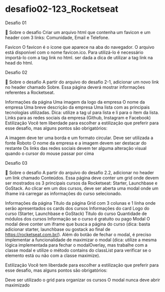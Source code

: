 # desafio02-123_Rocketseat

Desafio 01

🚀 Sobre o desafio
Criar um arquivo html que contenha um favicon e um header com 3 links: Comunidade, Email e Telefone.

Favicon
O favicon é o ícone que aparece na aba do navegador. O arquivo está disponível com o nome favicon.ico. Para utilizá-lo é necessário importá-lo com a tag link no html. ser dada a dica de utilizar a tag link na head do html.

Desafio 02

🚀 Sobre o desafio
A partir do arquivo do desafio 2-1, adicionar um novo link no header chamado Sobre. Essa página deverá mostrar informações referentes a Rocketseat.

Informações da página
Uma imagem da logo da empresa
O nome da empresa
Uma breve descrição da empresa
Uma lista com as principais tecnologias utilizadas. Dica: utilize a tag ul para lista e li para o item da lista.
Links para as redes sociais da empresa (Github, Instagram e Facebook)
Estilização
Você tem liberdade para escolher a estilização que preferir para esse desafio, mas alguns pontos são obrigatórios:

A imagem deve ter uma borda e um formato circular.
Deve ser utilizada a fonte Roboto
O nome da empresa e a imagem devem ser destacar do restante
Os links das redes sociais devem ter alguma alteração visual quando o cursor do mouse passar por cima

Desafio 03

🚀 Sobre o desafio
A partir do arquivo do desafio 2.2, adicionar no header um link chamado Conteúdos. Essa página deve conter um grid onde devem ser mostrados os 3 principais cursos da Rocketseat: Starter, Launchbase e GoStack. Ao clicar em um dos cursos, deve ser aberta uma modal onde um iframe irá carregar as informações do curso selecionado.

Informações da página
Título da página
Grid com 3 colunas e 1 linha onde serão apresentados os cards dos cursos
Informações do card
Logo do curso (Starter, Launchbase e GoStack)
Título do curso
Quantidade de módulos dos cursos
Informação se o curso é gratuito ou pago
Modal
O modal deve conter um iframe que busca a página do curso (dica: basta adicionar starter, launchbase ou gostack ao final de https://rocketseat.com.br/). Além do botão de fechar o modal, é preciso implementar a funcionalidade de maximizar o modal (dica: utilize a mesma lógica implementada para fechar o modalOverlay, mas trabalhe com a classe modal e utilize o método contains do classList para verificar se o elemento está ou não com a classe maximize).

Estilização
Você tem liberdade para escolher a estilização que preferir para esse desafio, mas alguns pontos são obrigatórios:

Deve ser utilizado o grid para organizar os cursos
O modal nunca deve abrir maximizado
